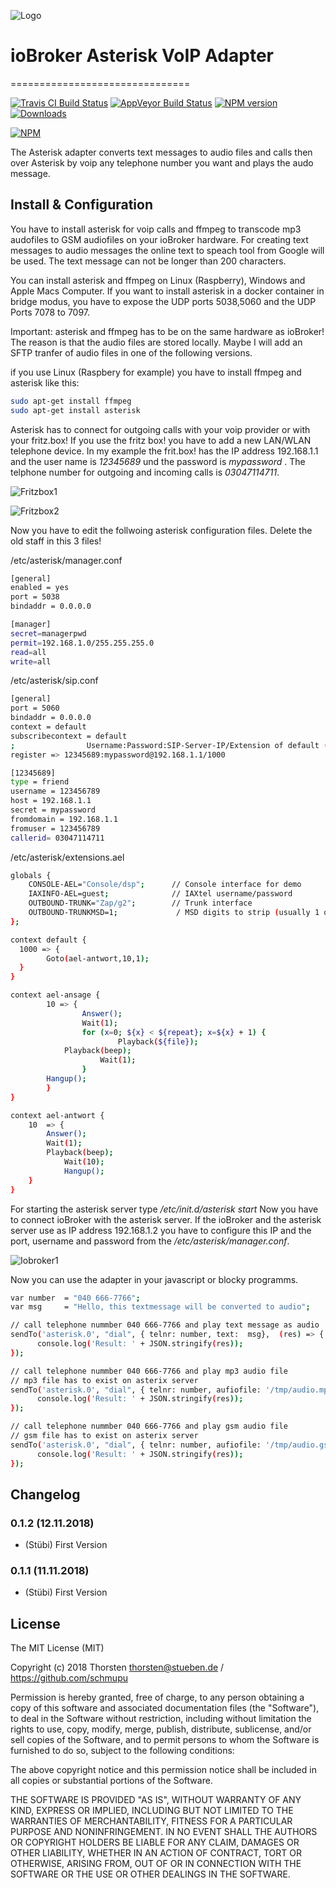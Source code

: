 ![Logo](admin/asterisk.png)

# ioBroker Asterisk VoIP Adapter
===============================

[![Travis CI Build Status](https://travis-ci.org/schmupu/ioBroker.asterisk.svg?branch=master)](https://travis-ci.org/schmupu/ioBroker.asterisk)
[![AppVeyor Build Status](https://ci.appveyor.com/api/projects/status/github/schmupu/ioBroker.asterisk?branch=master&svg=true)](https://ci.appveyor.com/project/schmupu/ioBroker-asterisk/)
[![NPM version](http://img.shields.io/npm/v/iobroker.asterisk.svg)](https://www.npmjs.com/package/iobroker.asterisk)
[![Downloads](https://img.shields.io/npm/dm/iobroker.asterisk.svg)](https://www.npmjs.com/package/iobroker.asterisk)

[![NPM](https://nodei.co/npm/iobroker.asterisk.png?downloads=true)](https://nodei.co/npm/iobroker.asterisk/)

The Asterisk adapter converts text messages to audio files and calls then over Asterisk by voip any telephone number you want and plays the audo message.

## Install & Configuration

You have to install asterisk for voip calls and ffmpeg to transcode mp3 audofiles to GSM audiofiles on your ioBroker hardware. For creating text messages to audio messages the online text to speach tool from Google will be used. The text message can not be longer than 200 characters.

You can install asterisk and ffmpeg on Linux (Raspberry), Windows and Apple Macs Computer. If you want to install asterisk in a docker container in bridge modus, you have to expose the UDP ports 5038,5060 and the UDP Ports 7078 to 7097. 

Important: asterisk and ffmpeg has to be on the same hardware as ioBroker! The reason is that the audio files are stored locally. Maybe I will add an SFTP tranfer of audio files in one of the following versions.

if you use Linux (Raspbery for example) you have to install ffmpeg and asterisk like this: 

```sh
sudo apt-get install ffmpeg
sudo apt-get install asterisk
```

Asterisk has to connect for outgoing calls with your voip provider or with your fritz.box! If you use the fritz
box! you have to add a new LAN/WLAN telephone device. In my example the frit.box! has the IP address 192.168.1.1 and the user name is *12345689* und the password is *mypassword* . The telphone number for outgoing and incoming calls is *03047114711*.

![Fritzbox1](admin/fritzbox1.png)

![Fritzbox2](admin/fritzbox2.png)

Now you have to edit the follwoing asterisk configuration files. Delete the old staff in this 3 files!   

/etc/asterisk/manager.conf
```sh
[general]
enabled = yes
port = 5038
bindaddr = 0.0.0.0

[manager]
secret=managerpwd
permit=192.168.1.0/255.255.255.0
read=all
write=all
```

/etc/asterisk/sip.conf
```sh
[general]
port = 5060
bindaddr = 0.0.0.0
context = default
subscribecontext = default
;                Username:Password:SIP-Server-IP/Extension of default (subscribecontext)
register => 12345689:mypassword@192.168.1.1/1000

[12345689]
type = friend
username = 123456789
host = 192.168.1.1
secret = mypassword
fromdomain = 192.168.1.1
fromuser = 123456789
callerid= 03047114711
```

/etc/asterisk/extensions.ael
```sh
globals {
	CONSOLE-AEL="Console/dsp"; 		// Console interface for demo
	IAXINFO-AEL=guest;				// IAXtel username/password
	OUTBOUND-TRUNK="Zap/g2";		// Trunk interface
	OUTBOUND-TRUNKMSD=1;			 / MSD digits to strip (usually 1 or 0)
};

context default {
  1000 => {
        Goto(ael-antwort,10,1);
  }
}

context ael-ansage {
        10 => {
                Answer();
                Wait(1);
                for (x=0; ${x} < ${repeat}; x=${x} + 1) {
                        Playback(${file});
			Playback(beep);
                	Wait(1);
                }
		Hangup();
        }
}

context ael-antwort {
	10  => {
		Answer();
		Wait(1);
		Playback(beep);
    		Wait(10);
    		Hangup();
	}
}
```

For starting the asterisk server type */etc/init.d/asterisk start*
Now you have to connect ioBroker with the asterisk server. If the ioBroker and the asterisk server use as IP address 192.168.1.2 you have to configure this IP and the port, username and password from the */etc/asterisk/manager.conf*.

![Iobroker1](admin/iobroker1.png)

Now you can use the adapter in your javascript or blocky programms.

```sh
var number  = "040 666-7766";
var msg     = "Hello, this textmessage will be converted to audio"; 

// call telephone nummber 040 666-7766 and play text message as audio
sendTo('asterisk.0', "dial", { telnr: number, text:  msg},  (res) => {
      console.log('Result: ' + JSON.stringify(res));
});  

// call telephone nummber 040 666-7766 and play mp3 audio file
// mp3 file has to exist on asterix server
sendTo('asterisk.0', "dial", { telnr: number, aufiofile: '/tmp/audio.mp3'},  (res) => {
      console.log('Result: ' + JSON.stringify(res));
});  

// call telephone nummber 040 666-7766 and play gsm audio file 
// gsm file has to exist on asterix server
sendTo('asterisk.0', "dial", { telnr: number, aufiofile: '/tmp/audio.gsm'},  (res) => {
      console.log('Result: ' + JSON.stringify(res));
});  
```


## Changelog

### 0.1.2 (12.11.2018)
* (Stübi) First Version

### 0.1.1 (11.11.2018)
* (Stübi) First Version


## License
The MIT License (MIT)

Copyright (c) 2018 Thorsten <thorsten@stueben.de> / <https://github.com/schmupu>

Permission is hereby granted, free of charge, to any person obtaining a copy
of this software and associated documentation files (the "Software"), to deal
in the Software without restriction, including without limitation the rights
to use, copy, modify, merge, publish, distribute, sublicense, and/or sell
copies of the Software, and to permit persons to whom the Software is
furnished to do so, subject to the following conditions:

The above copyright notice and this permission notice shall be included in
all copies or substantial portions of the Software.

THE SOFTWARE IS PROVIDED "AS IS", WITHOUT WARRANTY OF ANY KIND, EXPRESS OR
IMPLIED, INCLUDING BUT NOT LIMITED TO THE WARRANTIES OF MERCHANTABILITY,
FITNESS FOR A PARTICULAR PURPOSE AND NONINFRINGEMENT. IN NO EVENT SHALL THE
AUTHORS OR COPYRIGHT HOLDERS BE LIABLE FOR ANY CLAIM, DAMAGES OR OTHER
LIABILITY, WHETHER IN AN ACTION OF CONTRACT, TORT OR OTHERWISE, ARISING FROM,
OUT OF OR IN CONNECTION WITH THE SOFTWARE OR THE USE OR OTHER DEALINGS IN
THE SOFTWARE.
